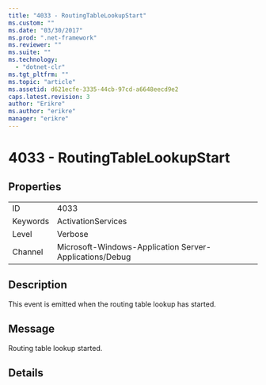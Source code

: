 ```yaml
---
title: "4033 - RoutingTableLookupStart"
ms.custom: ""
ms.date: "03/30/2017"
ms.prod: ".net-framework"
ms.reviewer: ""
ms.suite: ""
ms.technology: 
  - "dotnet-clr"
ms.tgt_pltfrm: ""
ms.topic: "article"
ms.assetid: d621ecfe-3335-44cb-97cd-a6648eecd9e2
caps.latest.revision: 3
author: "Erikre"
ms.author: "erikre"
manager: "erikre"
---
```

# 4033 - RoutingTableLookupStart
## Properties  
  
|||  
|-|-|  
|ID|4033|  
|Keywords|ActivationServices|  
|Level|Verbose|  
|Channel|Microsoft-Windows-Application Server-Applications/Debug|  
  
## Description  
 This event is emitted when the routing table lookup has started.  
  
## Message  
 Routing table lookup started.  
  
## Details
